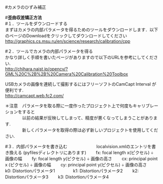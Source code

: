 #カメラのひずみ補正    

#**歪曲収差矯正方法**  
#１．ツールをダウンロードする  
まずはカメラの内部パラメータを得るためのツールをダウンロードします．以下のページのDownloadをクリックしてダウンロードしてください  
<http://graphics.cs.msu.ru/en/science/research/calibration/cpp>  
  

#２．ツールでカメラの内部パラメータを得る  
かなり詳しく手順を書いたページがありますので以下のURLを参考にしてください.  
<http://chihara.naist.jp/opencv/?GML%20C%2B%2B%20Camera%20Calibration%20Toolbox>  
  
USBカメラの画像を連続して撮影するにはフリーソフトのCamCapt Interval が便利です.  
<http://camcapt.web.fc2.com/>  
  
＊注意　パラメータを取る際に一度作ったプロジェクト上で何度もキャリブレーションをすると  
　　　　以前の結果が反映してしまって、精度が悪くなってしまうことがあります.  
　　　　新しくパラメータを取得の際は必ず新しいプロジェクトを使用してください.  
  
#３．内部パラメータを書き込む　　
　　
　　
localvision.xmlのエントリを書き換える (pyfilesディレクトリにあります)　　
fx: focal length x(ピクセル) ÷ 画像の幅　　
fy: focal length y(ピクセル) ÷ 画像の高さ　　
cx: principal point x (ピクセル) ÷ 画像の幅　　
cy: principal point y(ピクセル) ÷ 画像の高さ　　
k0: Distortionパラメータ1　　　　
k1: Distortionパラメータ2　　
k2: Distortionパラメータ3　　
k3: Distortionパラメータ4　　



